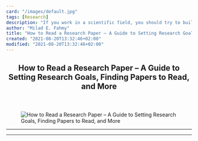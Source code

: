 ```yaml
---
card: "/images/default.jpg"
tags: [Research]
description: "If you work in a scientific field, you should try to build a "
author: "Milad E. Fahmy"
title: "How to Read a Research Paper – A Guide to Setting Research Goals, Finding Papers to Read, and More"
created: "2021-08-20T13:32:46+02:00"
modified: "2021-08-20T13:32:46+02:00"
---
```

<div class="site-wrapper">
<main id="site-main" class="site-main outer">
<div class="inner">
<article class="post-full post tag-research tag-technical-writing tag-reading tag-science tag-data-science ">
<header class="post-full-header">
<h1 class="post-full-title">How to Read a Research Paper – A Guide to Setting Research Goals, Finding Papers to Read, and More</h1>
</header>
<figure class="post-full-image">
<picture>
<source media="(max-width: 700px)" sizes="1px" srcset="data:image/gif;base64,R0lGODlhAQABAIAAAAAAAP///yH5BAEAAAAALAAAAAABAAEAAAIBRAA7 1w">
<source media="(min-width: 701px)" sizes="(max-width: 800px) 400px,
(max-width: 1170px) 700px,
1400px" srcset="/news/content/images/size/w300/2021/03/October-AI.png 300w,
/news/content/images/size/w600/2021/03/October-AI.png 600w,
/news/content/images/size/w1000/2021/03/October-AI.png 1000w,
/news/content/images/size/w2000/2021/03/October-AI.png 2000w">
<img onerror="this.style.display='none'" src="/news/content/images/size/w2000/2021/03/October-AI.png" alt="How to Read a Research Paper – A Guide to Setting Research Goals, Finding Papers to Read, and More">
</picture>
</figure>
<section class="post-full-content">
<div class="post-content">
</div>
<hr>
<hr>
</section>
</article>
</div>
</main>
</div>
<!-- Google Tag Manager (noscript) -->
<!-- End Google Tag Manager (noscript) -->
